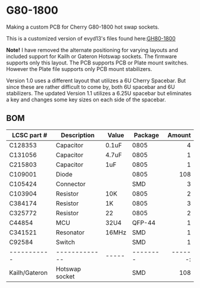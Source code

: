 # G80-1800
Making a custom PCB for Cherry G80-1800 hot swap sockets.

This is a customized version of evyd13's files found here:[GH80-1800](https://github.com/evyd13/gh80-series/tree/master/GH80-1800)

**Note!** I have removed the alternate positioning for varying layouts and included support for Kailh or Gateron Hotswap sockets. The firmware supports only this layout.
The PCB supports PCB or Plate mount switches. However the Plate file supports only PCB mount stabilizers.

Version 1.0 uses a different layout that utilizes a 6U Cherry Spacebar. But since these are rather difficult to come by, both 6U spacebar and 6U stabilizers. The updated Version 1.1 utilizes a 6.25U spacebar but eliminates a key and changes some key sizes on each side of the spacebar.


## BOM

| LCSC part #   | Description   | Value | Package  | Amount |
| -----------   | ------------- | ----- | -------- | ------:|
| C128353       | Capacitor     | 0.1uF | 0805     | 4      |
| C131056       | Capacitor     | 4.7uF | 0805     | 1      |
| C215803       | Capacitor     | 1uF   | 0805     | 1      |
| C109001       | Diode         |       | 0805     | 108    |
| C105424       | Connector     |       | SMD      | 3      |
| C103904       | Resistor      | 10K   | 0805     | 2      |
| C384174       | Resistor      | 1K    | 0805     | 3      |
| C325772       | Resistor      | 22    | 0805     | 2      |
| C44854        | MCU           | 32U4  | QFP-44   | 1      |
| C341521       | Resonator     | 16MHz | SMD      | 1      |
| C92584        | Switch        |       | SMD      | 1      |
| -----------   | ------------- | ----- | -------- | ------:|
| Kailh/Gateron | Hotswap socket|       | SMD      | 108    |
